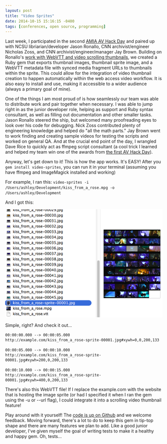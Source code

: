 ```yaml
---
layout: post
title: "Video Sprites"
date: 2014-10-15 15:16:15 -0400
tags: [conferences, open source, programming]
---
```



Last week, I participated in the second [AMIA AV Hack Day](http://wiki.curatecamp.org/index.php?title=Association_of_Moving_Image_Archivists_%26_Digital_Library_Federation_Hack_Day_2014) and paired up with NCSU libriarian/developer Jason Ronallo, CNN archivist/engineer Nicholas Zoss, and CNN archivist/engineer/manager Jay Brown. Building on Ronallo's [work with WebVTT and video scrolling thumbnails](http://ronallo.com/blog/a-plugin-for-mediaelement-js-for-preview-thumbnails-on-hover-over-the-time-rail/), we created a Ruby gem that exports thumbnail images, thumbnail sprite image, and a WebVTT metadata file with synced media fragment URLs to thumbnails within the sprite. This could allow for the integration of video thumbnail creation to happen automatically within the web access video workflow. It is also easy to install and use, making it accessible to a wider audience (always a primary goal of mine).

One of the things I am most proud of is how seamlessly our team was able to distribute work and pair together when necessary. I was able to jump right in as the junior developer role, helping as support and Ruby syntax consultant, as well as filling out documentation and other smaller tasks. Jason Ronallo steered the ship, but welcomed many proofreading eyes to look over his code for debugging. Nick Zoss contributed plenty of engineering knowledge and helped do "all the math parts." Jay Brown went to work finding and creating sample videos for testing the scripts and worked on general QA. And at the crucial end point of the day, I wrangled Dave Rice to quickly act as ffmpeg script consultant (a cool trick I learned and helped my team win one of the awards from [the first AV Hack Day](http://wiki.curatecamp.org/index.php?title=Association_of_Moving_Image_Archivists_%26_Digital_Library_Federation_Hack_Day_2013)).

Anyway, let's get down to it! This is how the app works. It's EASY! After you `gem install video-sprites`, you can run it in your terminal (assuming you have ffmpeg and ImageMagick installed and working)

For example, I ran this: `video-sprites -i /Users/ashley/Development/kiss_from_a_rose.mpg -o /Users/ashley/Development`

And I got this:

![](/images/rose_export.png)

Simple, right? And check it out...

```
00:00:00.000 --> 00:00:05.000
http://example.com/kiss_from_a_rose-sprite-00001.jpg#xywh=0,0,200,133

00:00:05.000 --> 00:00:10.000
http://example.com/kiss_from_a_rose-sprite-00001.jpg#xywh=200,0,200,133

00:00:10.000 --> 00:00:15.000
http://example.com/kiss_from_a_rose-sprite-00001.jpg#xywh=400,0,200,133
```

There's also this WebVTT file! If I replace the example.com with the website that is hosting the image sprite (or had I specified it when I ran the gem using the -u or --url flag), I could integrate it into a scrolling video thumbnail feature! 



Play around with it yourself! The [code is up on Github](https://github.com/jronallo/video-sprites) and we welcome feedback. Moving forward, there's a lot to do to keep this gem in tip-top shape and there are many features we plan to add. Like a good junior developer, I've given myself the goal of writing tests to make it a healthy and happy gem. Oh, tests...
